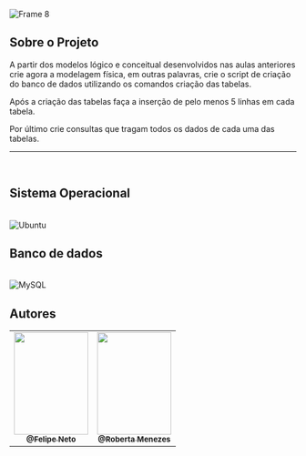 ![Frame 8](https://user-images.githubusercontent.com/60360540/188871499-9825ba3a-a47a-4fcd-8e54-92d401264123.png)

## Sobre o Projeto

<p>
    A partir dos modelos lógico e conceitual desenvolvidos nas aulas anteriores crie agora a modelagem física, em outras palavras, crie o script de criação do banco de dados utilizando os comandos criação das tabelas.
</p>

<p>
    Após a criação das tabelas faça a inserção de pelo menos 5 linhas em cada tabela.
</p>

<p>
    Por último crie consultas que tragam todos os dados de cada uma das tabelas.
</p>

---
<br>

## Sistema Operacional

<br/>

<img alt="Ubuntu" src="https://img.shields.io/badge/Ubuntu-E95420?style=for-the-badge&logo=ubuntu&logoColor=white"/>

<br/>

## Banco de dados

<br/>

<img alt="MySQL" src="https://img.shields.io/badge/mysql-%2300f.svg?style=for-the-badge&logo=mysql&logoColor=white"/>

<br/>

## Autores

<table>
    <tr>
        <td align="center"><a href="https://www.linkedin.com/in/felipe-fe/"><img src="https://user-images.githubusercontent.com/60360540/186234612-f71248a4-79ba-4e59-b162-0b948d9a97dc.jpeg" width="130px;"height="180px" alt="" title="Linkedin"/><br /><sub><b>@Felipe Neto</b></sub></a><br /></td>
        <td align="center"><a href="https://www.linkedin.com/in/roberta-menezes-xavier-36a213207/"><img src="https://user-images.githubusercontent.com/60360540/191147581-89340bdc-06b0-4305-a170-d4b700bebacb.jpeg" width="130px;"height="180px" alt="" title="Linkedin"/><br /><sub><b>@Roberta Menezes</b></sub></a><br /></td>
    </tr>
</table>

